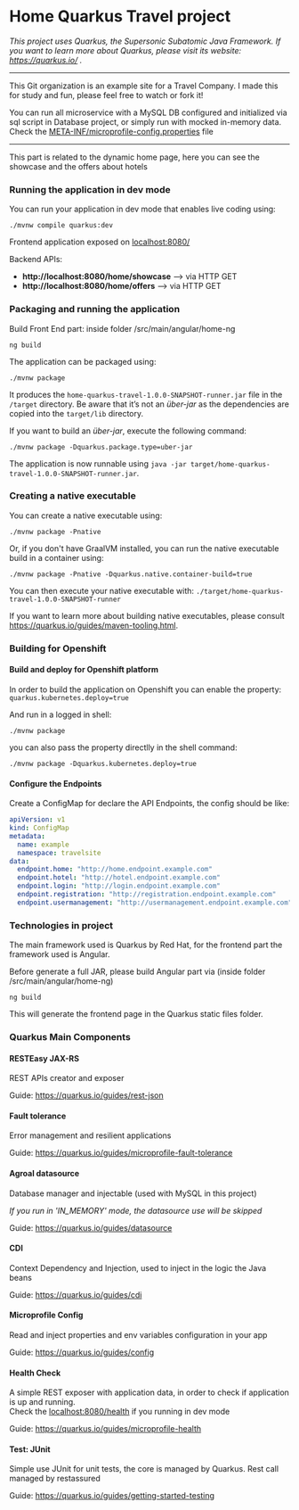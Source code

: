 # Home Quarkus Travel project

<i>This project uses Quarkus, the Supersonic Subatomic Java Framework.
If you want to learn more about Quarkus, please visit its website: https://quarkus.io/ .</i>

___
This Git organization is an example site for a Travel Company. I made this for study and fun, please feel free to watch or fork it! 

You can run all microservice with a MySQL DB configured and initialized via sql script in Database project, or simply run with mocked in-memory data. 
Check the [META-INF/microprofile-config.properties](https://github.com/Quarkus-Travel-Site-Martins96/Quarkus-Travel-Home/blob/master/src/main/resources/META-INF/microprofile-config.properties) file
___

This part is related to the dynamic home page, here you can see the showcase and the offers about hotels

### Running the application in dev mode

You can run your application in dev mode that enables live coding using:
```shell script
./mvnw compile quarkus:dev
```

Frontend application exposed on [localhost:8080/](http://localhost:8080/)

Backend APIs:
 - **http://localhost:8080/home/showcase** --> via HTTP GET
 - **http://localhost:8080/home/offers** --> via HTTP GET

### Packaging and running the application

Build Front End part: inside folder /src/main/angular/home-ng

```shell script
ng build
```

The application can be packaged using:

```shell script
./mvnw package
```
It produces the `home-quarkus-travel-1.0.0-SNAPSHOT-runner.jar` file in the `/target` directory.
Be aware that it’s not an _über-jar_ as the dependencies are copied into the `target/lib` directory.

If you want to build an _über-jar_, execute the following command:

```shell script
./mvnw package -Dquarkus.package.type=uber-jar
```

The application is now runnable using `java -jar target/home-quarkus-travel-1.0.0-SNAPSHOT-runner.jar`.

### Creating a native executable

You can create a native executable using: 

```shell script
./mvnw package -Pnative
```

Or, if you don't have GraalVM installed, you can run the native executable build in a container using: 

```shell script
./mvnw package -Pnative -Dquarkus.native.container-build=true
```

You can then execute your native executable with: `./target/home-quarkus-travel-1.0.0-SNAPSHOT-runner`

If you want to learn more about building native executables, please consult https://quarkus.io/guides/maven-tooling.html.

### Building for Openshift

#### Build and deploy for Openshift platform

In order to build the application on Openshift you can enable the property: `quarkus.kubernetes.deploy=true`

And run in a logged in shell:

```shell script
./mvnw package
```

you can also pass the property directlly in the shell command:

```shell script
./mvnw package -Dquarkus.kubernetes.deploy=true
```

#### Configure the Endpoints

Create a ConfigMap for declare the API Endpoints, the config should be like:

```yaml
apiVersion: v1
kind: ConfigMap
metadata:
  name: example
  namespace: travelsite
data:
  endpoint.home: "http://home.endpoint.example.com"
  endpoint.hotel: "http://hotel.endpoint.example.com"
  endpoint.login: "http://login.endpoint.example.com"
  endpoint.registration: "http://registration.endpoint.example.com"
  endpoint.usermanagement: "http://usermanagement.endpoint.example.com"

```


### Technologies in project

The main framework used is Quarkus by Red Hat, for the frontend part the framework used is Angular.

Before generate a full JAR, please build Angular part via (inside folder /src/main/angular/home-ng)
```shell script
ng build
```

This will generate the frontend page in the Quarkus static files folder.


### Quarkus Main Components

#### RESTEasy JAX-RS

<p>REST APIs creator and exposer</p>

Guide: https://quarkus.io/guides/rest-json

#### Fault tolerance

<p>Error management and resilient applications</p>

Guide: https://quarkus.io/guides/microprofile-fault-tolerance

#### Agroal datasource

<p>Database manager and injectable (used with MySQL in this project)</p>
<p><i>If you run in 'IN_MEMORY' mode, the datasource use will be skipped</i></p>

Guide: https://quarkus.io/guides/datasource

#### CDI

<p>Context Dependency and Injection, used to inject in the logic the Java beans</p> 

Guide: https://quarkus.io/guides/cdi

#### Microprofile Config

<p>Read and inject properties and env variables configuration in your app</p>

Guide: https://quarkus.io/guides/config

#### Health Check

<p>A simple REST exposer with application data, in order to check if application is up and running.<br>
Check the <a href="http://localhost:8080/health">localhost:8080/health</a> if you running in dev mode</p>

Guide: https://quarkus.io/guides/microprofile-health

#### Test: JUnit

<p>Simple use JUnit for unit tests, the core is managed by Quarkus. Rest call managed by restassured</p>

Guide: https://quarkus.io/guides/getting-started-testing








